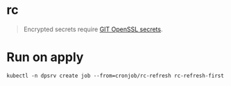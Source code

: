 # rc
> Encrypted secrets require [GIT OpenSSL secrets](https://github.com/maxfortun/git-openssl-secrets).

# Run on apply
```
kubectl -n dpsrv create job --from=cronjob/rc-refresh rc-refresh-first
```
